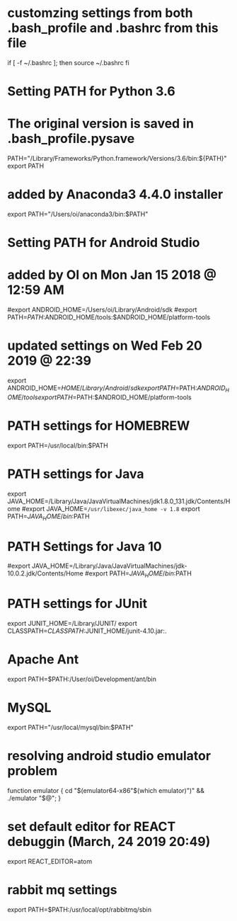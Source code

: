 # customzing settings from both .bash_profile and .bashrc from this file
if [ -f ~/.bashrc ]; then
      source ~/.bashrc
      fi


# Setting PATH for Python 3.6
# The original version is saved in .bash_profile.pysave
PATH="/Library/Frameworks/Python.framework/Versions/3.6/bin:${PATH}"
export PATH

# added by Anaconda3 4.4.0 installer
export PATH="/Users/oi/anaconda3/bin:$PATH"


# Setting PATH for Android Studio
# added by OI on Mon Jan 15 2018 @ 12:59 AM
#export ANDROID_HOME=/Users/oi/Library/Android/sdk
#export PATH=${PATH}:$ANDROID_HOME/tools:$ANDROID_HOME/platform-tools
# updated settings on Wed Feb 20 2019 @ 22:39
export ANDROID_HOME=$HOME/Library/Android/sdk
export PATH=$PATH:$ANDROID_HOME/tools
export PATH=$PATH:$ANDROID_HOME/platform-tools

# PATH settings for HOMEBREW
export PATH=/usr/local/bin:$PATH


# PATH settings for Java
export JAVA_HOME=/Library/Java/JavaVirtualMachines/jdk1.8.0_131.jdk/Contents/Home
#export JAVA_HOME=`/usr/libexec/java_home -v 1.8`
export PATH=$JAVA_HOME/bin:$PATH
# PATH Settings for Java 10
#export JAVA_HOME=/Library/Java/JavaVirtualMachines/jdk-10.0.2.jdk/Contents/Home
#export PATH=$JAVA_HOME/bin:$PATH

# PATH settings for JUnit
export JUNIT_HOME=/Library/JUNIT/
export CLASSPATH=$CLASSPATH:$JUNIT_HOME/junit-4.10.jar:.

# Apache Ant
export PATH=$PATH:/User/oi/Development/ant/bin

# MySQL
export PATH="/usr/local/mysql/bin:$PATH"

# resolving android studio emulator problem
function emulator { cd "$(emulator64-x86"$(which emulator)")" && ./emulator "$@"; }


# set default editor for REACT debuggin (March, 24 2019 20:49)
export REACT_EDITOR=atom


# rabbit mq settings
export PATH=$PATH:/usr/local/opt/rabbitmq/sbin


